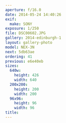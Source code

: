 ```yaml
---
aperture: f/16.0
date: 2014-05-24 14:40:26
exif:
  make: SONY
exposure: 1/250
file: DSC00602.JPG
gallery: 2014-edinburgh-1
layout: gallery-photo
model: NEX-3N
next: 5db63ae
ordering: 41
previous: e6e40eb
sizes:
  640w:
    height: 426
    width: 640
  200x200:
    height: 200
    width: 200
  96x96:
    height: 96
    width: 96
title: 
---
```

